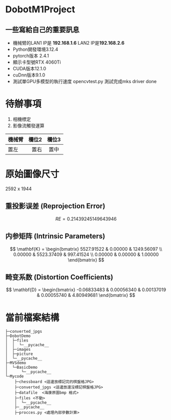 # DobotM1Project
## 一些寫給自己的重要訊息

* 機械臂的LAN1 IP是 **192.168.1.6** LAN2 IP是**192.168.2.6**
* Python開發環境3.12.4
* pytorch版本 2.4.1
* 顯示卡型號RTX 4060Ti
* CUDA版本12.1.0
* cuDnn版本9.1.0
* 測試單GPU多模型的執行速度
opencvtest.py 測試完成mks driver done 


# 待辦事項

1. 相機標定
2. 影像流觸發運算



| 機械臂 | 欄位2 | 欄位3 |
| :-- | --: |:--:|
| 置左  | 置右 | 置中 |
# 原始圖像尺寸
2592 x 1944
## 重投影误差 (Reprojection Error)

$$ RE = 0.21439245149643946 $$

## 内参矩阵 (Intrinsic Parameters)
$$
\mathbf{K} =
\begin{bmatrix}
5527.91522 & 0.00000 & 1249.56097 \\
0.00000 & 5523.37409 & 997.41524 \\
0.00000 & 0.00000 & 1.00000
\end{bmatrix}
$$

## 畸变系数 (Distortion Coefficients)
$$
\mathbf{D} =
\begin{bmatrix}
-0.06833483 & 0.00056340 & 0.00137019 & 0.00055740 & 4.80949681
\end{bmatrix}
$$

# 當前檔案結構 
```
├─converted_jpgs
├─DobotDemo
│  ├─files
│  │  └─__pycache__
│  ├─images
│  ├─picture
│  └─__pycache__
├─MVSdemo
│  └─BasicDemo
│      └─__pycache__
└─Mycode
    ├─chessboard <這邊放標記完的棋盤格JPG>
    ├─converted_jpgs <這邊放還沒標記棋盤格JPG>
    ├─datafile  <海康原圖bmp 格式>
    ├─files <不動>
    │  └─__pycache__
    ├─__pycache__
    ├─procces.py <處理內部參數計算>    

```
